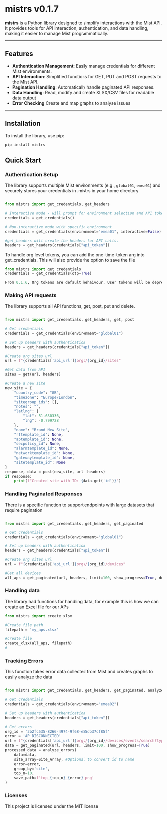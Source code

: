 
# mistrs v0.1.7

**mistrs** is a Python library designed to simplify interactions with the Mist API. It provides tools for API interaction, authentication, and data handling, making it easier to manage Mist programmatically.

---

## Features

- **Authentication Management**: Easily manage credentials for different Mist environments.
- **API Interaction**: Simplified functions for GET, PUT and POST requests to the Mist API.
- **Pagination Handling**: Automatically handle paginated API responses.
- **Data Handling**: Read, modify and create XLSX/CSV files for readable data output
- **Error Checking** Create and map graphs to analyse issues
---

## Installation

To install the library, use pip:

```bash
pip install mistrs 
```

## Quick Start

### Authentication Setup

The library supports multiple Mist environments (e.g., `global01`, `emea01`) and securely stores your credentials in .mistrs in your home directory

```python

from mistrs import get_credentials, get_headers

# Interactive mode - will prompt for environment selection and API token
credentials = get_credentials()

# Non-interactive mode with specific environment
credentials = get_credentials(environment="emea01", interactive=False)

#get_headers will create the headers for API calls.
headers = get_headers(credentials["api_token"])


```

To handle org level tokens, you can add the one-time-token arg into get_credentials. This will also provide the option to save the file

```python
from mistrs import get_credentials
credentials = get_credentials(otp=True)

From 0.1.6, Org tokens are default behaivour. User tokens will be deprecated

```


### Making API requests

The library supports all API functions, get, post, put and delete.

```python

from mistrs import get_credentials, get_headers, get, post

# Get credentials
credentials = get_credentials(environment="global01")

# Set up headers with authentication
headers = get_headers(credentials["api_token"])

#Create org sites url
url = f"{credentials['api_url']}orgs/{org_id}/sites"

#Get data from API
sites = get(url, headers)

#Create a new site
new_site = {
    "country_code": "GB",
    "timezone": "Europe/London",
    "sitegroup_ids": [],
    "notes": "",
    "latlng": {
        "lat": 51.630336,
        "lng": -0.799728
    },
    "name": "Brand New Site",
    "rftemplate_id": None,
    "aptemplate_id": None,
    "secpolicy_id": None,
    "alarmtemplate_id": None,
    "networktemplate_id": None,
    "gatewaytemplate_id": None,
    "sitetemplate_id": None
}
response, data = post(new_site, url, headers)
if response:
    print(f"Created site with ID: {data.get('id')}")

```

### Handling Paginated Responses
There is a specific function to support endpoints with large datasets that require pagination

```python

from mistrs import get_credentials, get_headers, get_paginated

# Get credentials
credentials = get_credentials(environment="global01")

# Set up headers with authentication
headers = get_headers(credentials["api_token"])

#Create org sites url
url = f"{credentials['api_url']}orgs/{org_id}/devices"

#Get all devices
all_aps = get_paginated(url, headers, limit=100, show_progress=True, debug=False)
```
### Handling data

The library had functions for handling data, for example this is how we can create an Excel file for our APs

```python
from mistrs import create_xlsx

#Create file path
filepath = 'my_aps.xlsx'

#create file
create_xlsx(all_aps, filepath)
#

```

### Tracking Errors

This function takes error data collected from Mist and creates graphs to easily analyze the data
```python

from mistrs import get_credentials, get_headers, get_paginated, analyze_errors

# Get credentials
credentials = get_credentials(environment="emea02")

# Set up headers with authentication
headers = get_headers(credentials["api_token"])

# Get errors
org_id = '3b2fc535-8266-4974-9f68-e55db37cf85f'
error = 'AP_DISCONNECTED'
url = f"{credentials['api_url']}orgs/{org_id}/devices/events/search?type={error}&duration=7d"
data = get_paginated(url, headers, limit=100, show_progress=True)
processed_data = analyze_errors(
    data=data,
    site_array=Site_Array, #Optional to convert id to name
    error=error,
    group_by='site',
    top_n=10,
    save_path=f'top_{top_n}_{error}.png'
)
```


### Licenses
This project is licensed under the MIT license